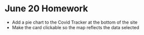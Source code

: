 

# June 20 Homework

- Add a pie chart to the Covid Tracker at the bottom of the site
- Make the card clickable so the map reflects the data selected